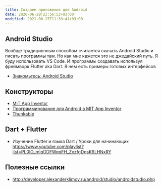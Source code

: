 ```yaml
---
title: Создаем приложения для Android
date: 2020-06-28T23:56:53+03:00
modified: 2021-08-25T11:38:41+03:00
---
```


## Android Studio
Вообще традиционным способом считается скачать Android Studio и писать программы там. Но как мне кажется это не джедайский путь. Я буду использовать VS Code. И программы создавать используя фреймворк Flutter aka Dart. В нем есть примеры готовых интерфейсов
- [Знакомьтесь: Android Studio](http://developer.alexanderklimov.ru/android/studio/androidstudio.php)

## Конструкторы
- [MIT App Inventor](http://appinventor.mit.edu/)
- [Программирование для Android в MIT App Inventor](https://www.youtube.com/watch?v=O1WqqzZ56v0&list=PLiXXnd7WHCGwZQk2EkTCUw1rmSNoUjlYQ&index=9)
- [Thunkable ](https://thunkable.com/#/)


## Dart + Flutter
- Изучение Flutter и языка Dart / Уроки для начинающих <https://www.youtube.com/playlist?list=PL0lO_mIqDDFWqpFH_ZxzfgDqsK9LHNxRY> 


## Полезные ссылки
- <http://developer.alexanderklimov.ru/android/studio/androidstudio.php>
